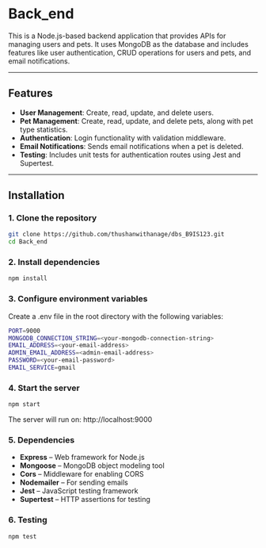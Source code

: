 # Back_end

This is a Node.js-based backend application that provides APIs for managing users and pets. It uses MongoDB as the database and includes features like user authentication, CRUD operations for users and pets, and email notifications.

---

## Features

- **User Management**: Create, read, update, and delete users.
- **Pet Management**: Create, read, update, and delete pets, along with pet type statistics.
- **Authentication**: Login functionality with validation middleware.
- **Email Notifications**: Sends email notifications when a pet is deleted.
- **Testing**: Includes unit tests for authentication routes using Jest and Supertest.

---

## Installation

### 1. Clone the repository
```bash
git clone https://github.com/thushanwithanage/dbs_B9IS123.git
cd Back_end
```

### 2. Install dependencies
```bash
npm install
```

### 3. Configure environment variables
Create a .env file in the root directory with the following variables:
```bash
PORT=9000
MONGODB_CONNECTION_STRING=<your-mongodb-connection-string>
EMAIL_ADDRESS=<your-email-address>
ADMIN_EMAIL_ADDRESS=<admin-email-address>
PASSWORD=<your-email-password>
EMAIL_SERVICE=gmail
```

### 4. Start the server
```bash
npm start
```
The server will run on: http://localhost:9000


### 5. Dependencies
- **Express** – Web framework for Node.js
- **Mongoose** – MongoDB object modeling tool
- **Cors** – Middleware for enabling CORS
- **Nodemailer** – For sending emails
- **Jest** – JavaScript testing framework
- **Supertest** – HTTP assertions for testing


### 6. Testing
```bash
npm test
```